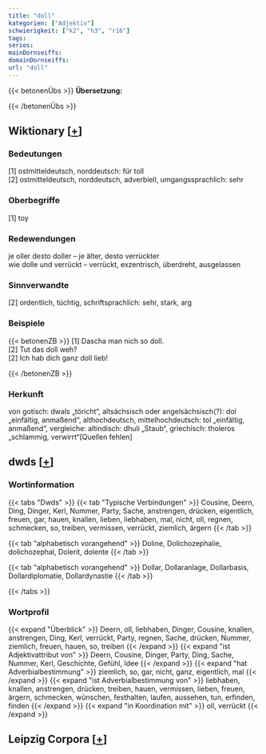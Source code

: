 ```yaml
---
title: "doll"
kategorien: ["Adjektiv"]
schwierigkeit: ["k2", "h3", "r16"]
tags:
series:
mainDornseiffs:
domainDornseiffs:
url: "doll"
---
```


{{< betonenÜbs >}}
**Übersetzung:**  
  
{{< /betonenÜbs >}}

## Wiktionary [[+](https://de.wiktionary.org/wiki/doll)]

### Bedeutungen
[1] ostmitteldeutsch, norddeutsch: für toll  
[2] ostmitteldeutsch, norddeutsch, adverbiell, umgangssprachlich: sehr  

### Oberbegriffe
[1] toy  

### Redewendungen
je oller desto doller – je älter, desto verrückter  
wie dolle und verrückt – verrückt, exzentrisch, überdreht, ausgelassen  

### Sinnverwandte
[2] ordentlich, tüchtig, schriftsprachlich: sehr, stark, arg  

### Beispiele
{{< betonenZB >}}
[1] Dascha man nich so doll.  
[2] Tut das doll weh?  
[2] Ich hab dich ganz doll lieb!  

{{< /betonenZB >}}
### Herkunft
von gotisch: dwals „töricht“, altsächsisch oder angelsächsisch(?): dol „einfältig, anmaßend“, althochdeutsch, mittelhochdeutsch: tol „einfältig, anmaßend“, vergleiche: altindisch: dhuli „Staub“, griechisch: tholeros „schlammig, verwirrt“[Quellen fehlen]  



## dwds [[+](https://www.dwds.de/wb/doll)]

### Wortinformation
{{< tabs "Dwds" >}}
{{< tab "Typische Verbindungen" >}}
Cousine, Deern, Ding, Dinger, Kerl, Nummer, Party, Sache, anstrengen, drücken, eigentlich, freuen, gar, hauen, knallen, lieben, liebhaben, mal, nicht, oll, regnen, schmecken, so, treiben, vermissen, verrückt, ziemlich, ärgern
{{< /tab >}}

{{< tab "alphabetisch vorangehend" >}}
Doline, Dolichozephalie, dolichozephal, Dolerit, dolente
{{< /tab >}}

{{< tab "alphabetisch vorangehend" >}}
Dollar, Dollaranlage, Dollarbasis, Dollardiplomatie, Dollardynastie
{{< /tab >}}

{{< /tabs >}}

### Wortprofil
{{< expand "Überblick" >}} Deern, oll, liebhaben, Dinger, Cousine, knallen, anstrengen, Ding, Kerl, verrückt, Party, regnen, Sache, drücken, Nummer, ziemlich, freuen, hauen, so, treiben {{< /expand >}}
{{< expand "ist Adjektivattribut von" >}} Deern, Cousine, Dinger, Party, Ding, Sache, Nummer, Kerl, Geschichte, Gefühl, Idee {{< /expand >}}
{{< expand "hat Adverbialbestimmung" >}} ziemlich, so, gar, nicht, ganz, eigentlich, mal {{< /expand >}}
{{< expand "ist Adverbialbestimmung von" >}} liebhaben, knallen, anstrengen, drücken, treiben, hauen, vermissen, lieben, freuen, ärgern, schmecken, wünschen, festhalten, laufen, aussehen, tun, erfinden, finden {{< /expand >}}
{{< expand "in Koordination mit" >}} oll, verrückt {{< /expand >}}

## Leipzig Corpora [[+](https://corpora.uni-leipzig.de/en/res?word=doll&corpusId=deu_newscrawl-public_2018)]

